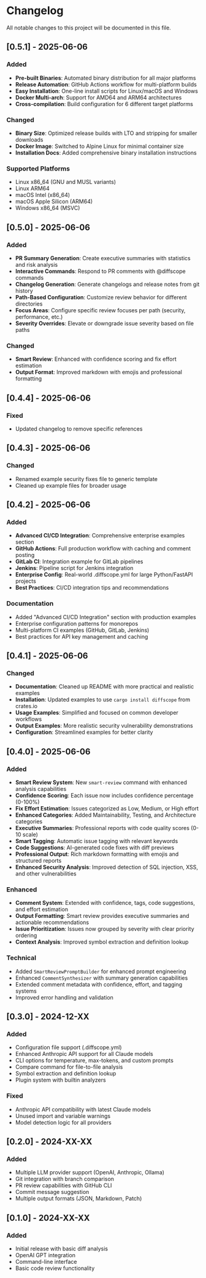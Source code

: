 # Changelog

All notable changes to this project will be documented in this file.

## [0.5.1] - 2025-06-06

### Added
- **Pre-built Binaries**: Automated binary distribution for all major platforms
- **Release Automation**: GitHub Actions workflow for multi-platform builds
- **Easy Installation**: One-line install scripts for Linux/macOS and Windows
- **Docker Multi-arch**: Support for AMD64 and ARM64 architectures
- **Cross-compilation**: Build configuration for 6 different target platforms

### Changed
- **Binary Size**: Optimized release builds with LTO and stripping for smaller downloads
- **Docker Image**: Switched to Alpine Linux for minimal container size
- **Installation Docs**: Added comprehensive binary installation instructions

### Supported Platforms
- Linux x86_64 (GNU and MUSL variants)
- Linux ARM64
- macOS Intel (x86_64)
- macOS Apple Silicon (ARM64)
- Windows x86_64 (MSVC)

## [0.5.0] - 2025-06-06

### Added
- **PR Summary Generation**: Create executive summaries with statistics and risk analysis
- **Interactive Commands**: Respond to PR comments with @diffscope commands
- **Changelog Generation**: Generate changelogs and release notes from git history
- **Path-Based Configuration**: Customize review behavior for different directories
- **Focus Areas**: Configure specific review focuses per path (security, performance, etc.)
- **Severity Overrides**: Elevate or downgrade issue severity based on file paths

### Changed
- **Smart Review**: Enhanced with confidence scoring and fix effort estimation
- **Output Format**: Improved markdown with emojis and professional formatting

## [0.4.4] - 2025-06-06

### Fixed
- Updated changelog to remove specific references

## [0.4.3] - 2025-06-06

### Changed
- Renamed example security fixes file to generic template
- Cleaned up example files for broader usage

## [0.4.2] - 2025-06-06

### Added
- **Advanced CI/CD Integration**: Comprehensive enterprise examples section
- **GitHub Actions**: Full production workflow with caching and comment posting
- **GitLab CI**: Integration example for GitLab pipelines
- **Jenkins**: Pipeline script for Jenkins integration
- **Enterprise Config**: Real-world .diffscope.yml for large Python/FastAPI projects
- **Best Practices**: CI/CD integration tips and recommendations

### Documentation
- Added "Advanced CI/CD Integration" section with production examples
- Enterprise configuration patterns for monorepos
- Multi-platform CI examples (GitHub, GitLab, Jenkins)
- Best practices for API key management and caching

## [0.4.1] - 2025-06-06

### Changed
- **Documentation**: Cleaned up README with more practical and realistic examples
- **Installation**: Updated examples to use `cargo install diffscope` from crates.io
- **Usage Examples**: Simplified and focused on common developer workflows
- **Output Examples**: More realistic security vulnerability demonstrations
- **Configuration**: Streamlined examples for better clarity

## [0.4.0] - 2025-06-06

### Added
- **Smart Review System**: New `smart-review` command with enhanced analysis capabilities
- **Confidence Scoring**: Each issue now includes confidence percentage (0-100%)
- **Fix Effort Estimation**: Issues categorized as Low, Medium, or High effort
- **Enhanced Categories**: Added Maintainability, Testing, and Architecture categories
- **Executive Summaries**: Professional reports with code quality scores (0-10 scale)
- **Smart Tagging**: Automatic issue tagging with relevant keywords
- **Code Suggestions**: AI-generated code fixes with diff previews
- **Professional Output**: Rich markdown formatting with emojis and structured reports
- **Enhanced Security Analysis**: Improved detection of SQL injection, XSS, and other vulnerabilities

### Enhanced
- **Comment System**: Extended with confidence, tags, code suggestions, and effort estimation
- **Output Formatting**: Smart review provides executive summaries and actionable recommendations
- **Issue Prioritization**: Issues now grouped by severity with clear priority ordering
- **Context Analysis**: Improved symbol extraction and definition lookup

### Technical
- Added `SmartReviewPromptBuilder` for enhanced prompt engineering
- Enhanced `CommentSynthesizer` with summary generation capabilities
- Extended comment metadata with confidence, effort, and tagging systems
- Improved error handling and validation

## [0.3.0] - 2024-12-XX

### Added
- Configuration file support (.diffscope.yml)
- Enhanced Anthropic API support for all Claude models
- CLI options for temperature, max-tokens, and custom prompts
- Compare command for file-to-file analysis
- Symbol extraction and definition lookup
- Plugin system with builtin analyzers

### Fixed
- Anthropic API compatibility with latest Claude models
- Unused import and variable warnings
- Model detection logic for all providers

## [0.2.0] - 2024-XX-XX

### Added
- Multiple LLM provider support (OpenAI, Anthropic, Ollama)
- Git integration with branch comparison
- PR review capabilities with GitHub CLI
- Commit message suggestion
- Multiple output formats (JSON, Markdown, Patch)

## [0.1.0] - 2024-XX-XX

### Added
- Initial release with basic diff analysis
- OpenAI GPT integration
- Command-line interface
- Basic code review functionality
